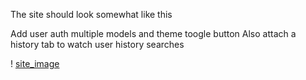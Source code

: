 The site should look somewhat like this

Add user auth multiple models and theme toogle button
Also attach a history tab to watch user history searches


! [site_image](/proposal_image.jpg )